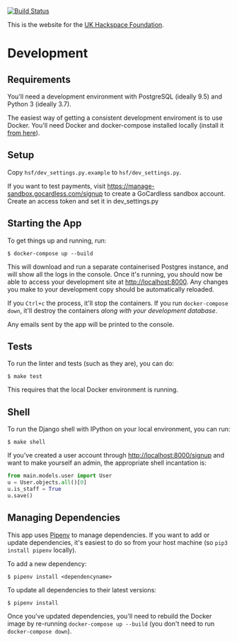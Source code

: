 [![Build Status](https://travis-ci.org/UKHackspaceFoundation/website.svg?branch=master)](https://travis-ci.org/UKHackspaceFoundation/website)

This is the website for the [UK Hackspace Foundation](hackspace.org.uk).

# Development

## Requirements
You'll need a development environment with PostgreSQL (ideally 9.5) and Python 3
(ideally 3.7).

The easiest way of getting a consistent development enviroment is to use Docker. You'll
need Docker and docker-compose installed locally (install it 
[from here](https://store.docker.com/search?type=edition&offering=community)).

## Setup

Copy `hsf/dev_settings.py.example` to `hsf/dev_settings.py`.

If you want to test payments, visit https://manage-sandbox.gocardless.com/signup to
create a GoCardless sandbox account. Create an access token and set it in dev_settings.py

## Starting the App

To get things up and running, run:

	$ docker-compose up --build

This will download and run a separate containerised Postgres instance, and will show all the logs
in the console. Once it's running, you should now be able to access your development site at 
[http://localhost:8000](http://localhost:8000). Any changes you make to your development
copy should be automatically reloaded.

If you `Ctrl+c` the process, it'll stop the containers. If you run
`docker-compose down`, it'll destroy the containers *along with your development database*.

Any emails sent by the app will be printed to the console.

## Tests

To run the linter and tests (such as they are), you can do:

	$ make test

This requires that the local Docker environment is running.

## Shell

To run the Django shell with IPython on your local environment, you can run:

	$ make shell

If you've created a user account through [http://localhost:8000/signup](http://localhost:8000/signup)
and want to make yourself an admin, the appropriate shell incantation is:

```python
from main.models.user import User
u = User.objects.all()[0]
u.is_staff = True
u.save()
```

## Managing Dependencies

This app uses [Pipenv](https://pipenv.readthedocs.io) to manage dependencies. If you want
to add or update dependencies, it's easiest to do so from your host machine (so 
`pip3 install pipenv` locally).

To add a new dependency:

	$ pipenv install <dependencyname>

To update all dependencies to their latest versions:

	$ pipenv install

Once you've updated dependencies, you'll need to rebuild the Docker image by re-running
`docker-compose up --build` (you don't need to run `docker-compose down`).
